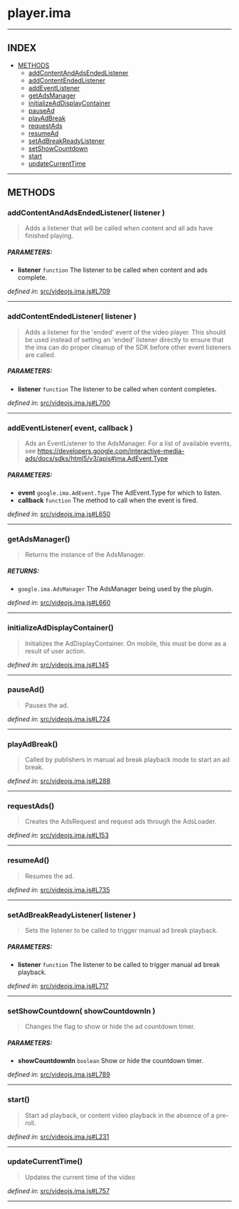 <!-- GENERATED FROM SOURCE -->

# player.ima


---

## INDEX

- [METHODS](#methods)
  - [addContentAndAdsEndedListener](#addcontentandadsendedlistener-listener-)
  - [addContentEndedListener](#addcontentendedlistener-listener-)
  - [addEventListener](#addeventlistener-event-callback-)
  - [getAdsManager](#getadsmanager)
  - [initializeAdDisplayContainer](#initializeaddisplaycontainer)
  - [pauseAd](#pausead)
  - [playAdBreak](#playadbreak)
  - [requestAds](#requestads)
  - [resumeAd](#resumead)
  - [setAdBreakReadyListener](#setadbreakreadylistener-listener-)
  - [setShowCountdown](#setshowcountdown-showcountdownin-)
  - [start](#start)
  - [updateCurrentTime](#updatecurrenttime)

---

## METHODS

### addContentAndAdsEndedListener( listener )
> Adds a listener that will be called when content and all ads have
> finished playing.

##### PARAMETERS: 
* __listener__ `function` The listener to be called when content and ads complete.

_defined in_: [src/videojs.ima.js#L709](https://github.com/googleads/videojs-ima/blob/mastersrc/videojs.ima.js#L709)

---

### addContentEndedListener( listener )
> Adds a listener for the 'ended' event of the video player. This should be
> used instead of setting an 'ended' listener directly to ensure that the
> ima can do proper cleanup of the SDK before other event listeners
> are called.

##### PARAMETERS: 
* __listener__ `function` The listener to be called when content completes.

_defined in_: [src/videojs.ima.js#L700](https://github.com/googleads/videojs-ima/blob/mastersrc/videojs.ima.js#L700)

---

### addEventListener( event, callback )
> Ads an EventListener to the AdsManager. For a list of available events,
> see
> https://developers.google.com/interactive-media-ads/docs/sdks/html5/v3/apis#ima.AdEvent.Type

##### PARAMETERS: 
* __event__ `google.ima.AdEvent.Type` The AdEvent.Type for which to listen.
* __callback__ `function` The method to call when the event is fired.

_defined in_: [src/videojs.ima.js#L650](https://github.com/googleads/videojs-ima/blob/mastersrc/videojs.ima.js#L650)

---

### getAdsManager()
> Returns the instance of the AdsManager.

##### RETURNS: 
* `google.ima.AdsManager` The AdsManager being used by the plugin.

_defined in_: [src/videojs.ima.js#L660](https://github.com/googleads/videojs-ima/blob/mastersrc/videojs.ima.js#L660)

---

### initializeAdDisplayContainer()
> Initializes the AdDisplayContainer. On mobile, this must be done as a
> result of user action.

_defined in_: [src/videojs.ima.js#L145](https://github.com/googleads/videojs-ima/blob/mastersrc/videojs.ima.js#L145)

---

### pauseAd()
> Pauses the ad.

_defined in_: [src/videojs.ima.js#L724](https://github.com/googleads/videojs-ima/blob/mastersrc/videojs.ima.js#L724)

---

### playAdBreak()
> Called by publishers in manual ad break playback mode to start an ad
> break.

_defined in_: [src/videojs.ima.js#L288](https://github.com/googleads/videojs-ima/blob/mastersrc/videojs.ima.js#L288)

---

### requestAds()
> Creates the AdsRequest and request ads through the AdsLoader.

_defined in_: [src/videojs.ima.js#L153](https://github.com/googleads/videojs-ima/blob/mastersrc/videojs.ima.js#L153)

---

### resumeAd()
> Resumes the ad.

_defined in_: [src/videojs.ima.js#L735](https://github.com/googleads/videojs-ima/blob/mastersrc/videojs.ima.js#L735)

---

### setAdBreakReadyListener( listener )
> Sets the listener to be called to trigger manual ad break playback.

##### PARAMETERS: 
* __listener__ `function` The listener to be called to trigger manual ad break playback.

_defined in_: [src/videojs.ima.js#L717](https://github.com/googleads/videojs-ima/blob/mastersrc/videojs.ima.js#L717)

---

### setShowCountdown( showCountdownIn )
> Changes the flag to show or hide the ad countdown timer.

##### PARAMETERS: 
* __showCountdownIn__ `boolean` Show or hide the countdown timer.

_defined in_: [src/videojs.ima.js#L789](https://github.com/googleads/videojs-ima/blob/mastersrc/videojs.ima.js#L789)

---

### start()
> Start ad playback, or content video playback in the absence of a
> pre-roll.

_defined in_: [src/videojs.ima.js#L231](https://github.com/googleads/videojs-ima/blob/mastersrc/videojs.ima.js#L231)

---

### updateCurrentTime()
> Updates the current time of the video

_defined in_: [src/videojs.ima.js#L757](https://github.com/googleads/videojs-ima/blob/mastersrc/videojs.ima.js#L757)

---

